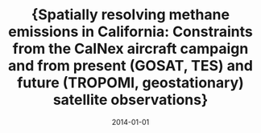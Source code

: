 ---
title: "{Spatially resolving methane emissions in California: Constraints from the CalNex aircraft campaign and from present (GOSAT, TES) and future (TROPOMI, geostationary) satellite observations}"
collection: publications
permalink: /publication/2014-01-01-Wecht:2014
date: 2014-01-01
venue: 'Atmospheric Chemistry and Physics'
paperurl: 'https://doi.org/10.5194/acp-14-8173-2014'
citation: 'Wecht: et al., <b>{Spatially resolving methane emissions in California: Constraints from the CalNex aircraft campaign and from present (GOSAT, TES) and future (TROPOMI, geostationary) satellite observations}</b>, Atmospheric Chemistry and Physics, 2014-01-01, 10.5194/acp-14-8173-2014'
---